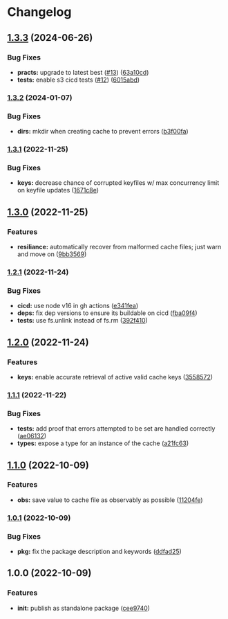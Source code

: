 # Changelog

## [1.3.3](https://github.com/ehmpathy/simple-on-disk-cache/compare/v1.3.2...v1.3.3) (2024-06-26)


### Bug Fixes

* **practs:** upgrade to latest best ([#13](https://github.com/ehmpathy/simple-on-disk-cache/issues/13)) ([63a10cd](https://github.com/ehmpathy/simple-on-disk-cache/commit/63a10cd236e6b4ad762e956f513cc8420a3ff276))
* **tests:** enable s3 cicd tests ([#12](https://github.com/ehmpathy/simple-on-disk-cache/issues/12)) ([6015abd](https://github.com/ehmpathy/simple-on-disk-cache/commit/6015abdea51c5a03451d0e689152d7408e2ef456))

### [1.3.2](https://www.github.com/ehmpathy/simple-on-disk-cache/compare/v1.3.1...v1.3.2) (2024-01-07)


### Bug Fixes

* **dirs:** mkdir when creating cache to prevent errors ([b3f00fa](https://www.github.com/ehmpathy/simple-on-disk-cache/commit/b3f00fa296a38d2d851efb36aa372de8600fad6d))

### [1.3.1](https://www.github.com/ehmpathy/simple-on-disk-cache/compare/v1.3.0...v1.3.1) (2022-11-25)


### Bug Fixes

* **keys:** decrease chance of corrupted keyfiles w/ max concurrency limit on keyfile updates ([1671c8e](https://www.github.com/ehmpathy/simple-on-disk-cache/commit/1671c8ec03d88e214927c67dcfc65ca5d81f1f96))

## [1.3.0](https://www.github.com/ehmpathy/simple-on-disk-cache/compare/v1.2.1...v1.3.0) (2022-11-25)


### Features

* **resiliance:** automatically recover from malformed cache files; just warn and move on ([9bb3569](https://www.github.com/ehmpathy/simple-on-disk-cache/commit/9bb35692413b59dce3438926a2b5b377c3e44573))

### [1.2.1](https://www.github.com/ehmpathy/simple-on-disk-cache/compare/v1.2.0...v1.2.1) (2022-11-24)


### Bug Fixes

* **cicd:** use node v16 in gh actions ([e341fea](https://www.github.com/ehmpathy/simple-on-disk-cache/commit/e341fea2545ecb5b88d04946aa4060fe5759d4e3))
* **deps:** fix dep versions to ensure its buildable on cicd ([fba09f4](https://www.github.com/ehmpathy/simple-on-disk-cache/commit/fba09f4528b121e3f39ec418a3d186dffd5ca937))
* **tests:** use fs.unlink instead of fs.rm ([392f410](https://www.github.com/ehmpathy/simple-on-disk-cache/commit/392f410f6f0a3e20133516a8647b2609e2a9f707))

## [1.2.0](https://www.github.com/ehmpathy/simple-on-disk-cache/compare/v1.1.1...v1.2.0) (2022-11-24)


### Features

* **keys:** enable accurate retrieval of active valid cache keys ([3558572](https://www.github.com/ehmpathy/simple-on-disk-cache/commit/355857284a832115bf2657eb9a08cbe00e3e6d7b))

### [1.1.1](https://www.github.com/ehmpathy/simple-on-disk-cache/compare/v1.1.0...v1.1.1) (2022-11-22)


### Bug Fixes

* **tests:** add proof that errors attempted to be set are handled correctly ([ae06132](https://www.github.com/ehmpathy/simple-on-disk-cache/commit/ae0613254efd4a9bbe9a81e310ed15b1a453d8be))
* **types:** expose a type for an instance of the cache ([a21fc63](https://www.github.com/ehmpathy/simple-on-disk-cache/commit/a21fc63819e1dbbc45b5decdf80fa323847bffbb))

## [1.1.0](https://www.github.com/ehmpathy/simple-on-disk-cache/compare/v1.0.1...v1.1.0) (2022-10-09)


### Features

* **obs:** save value to cache file as observably as possible ([11204fe](https://www.github.com/ehmpathy/simple-on-disk-cache/commit/11204febf46fbc3d3b5a4d1bc99dff2c5673230a))

### [1.0.1](https://www.github.com/ehmpathy/simple-on-disk-cache/compare/v1.0.0...v1.0.1) (2022-10-09)


### Bug Fixes

* **pkg:** fix the package description and keywords ([ddfad25](https://www.github.com/ehmpathy/simple-on-disk-cache/commit/ddfad255f31cb8d91035a7cfb1bc70546859c1ee))

## 1.0.0 (2022-10-09)


### Features

* **init:** publish as standalone package ([cee9740](https://www.github.com/ehmpathy/simple-on-disk-cache/commit/cee9740800bc8e138346f0c91f5919cf65b2ec4d))

